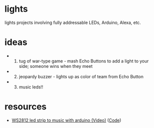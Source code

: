 # lights
lights projects involving fully addressable LEDs, Arduino, Alexa, etc.

# ideas
- 1) tug of war-type game - mash Echo Buttons to add a light to your side; someone wins when they meet
- 2) jeopardy buzzer - lights up as color of team from Echo Button
- 3) music leds!!


# resources
- [WS2812 led strip to music with arduino (Video)](https://www.youtube.com/watch?v=0PgFK85fIHM) ([Code](http://textuploader.com/o4ir))
